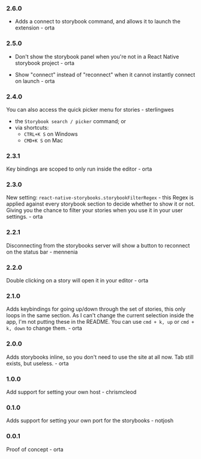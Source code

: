 ### 2.6.0

- Adds a connect to storybook command, and allows it to launch the extension - orta

### 2.5.0

- Don't show the storybook panel when you're not in a React Native storybook project - orta

- Show "connect" instead of "reconnect" when it cannot instantly connect on launch - orta


### 2.4.0

You can also access the quick picker menu for stories - sterlingwes 
* the `Storybook search / picker` command; or
* via shortcuts:
  * `CTRL+K S` on Windows
  * `CMD+K S` on Mac

### 2.3.1

Key bindings are scoped to only run inside the editor - orta

### 2.3.0

New setting: `react-native-storybooks.storybookFilterRegex` - this Regex is applied against every storybook section to decide whether to show it or not. Giving you the chance to filter your stories when you use it in your user settings. - orta

### 2.2.1

Disconnecting from the storybooks server will show a button to reconnect on the status bar - mennenia

### 2.2.0

Double clicking on a story will open it in your editor - orta

### 2.1.0

Adds keybindings for going up/down through the set of stories, this only loops in the same section.
As I can't change the current selection inside the app, I'm not putting these in the README. You can 
use `cmd + k, up` or `cmd + k, down` to change them. - orta

### 2.0.0

Adds storybooks inline, so you don't need to use the site at all now. Tab still exists, but useless. - orta

### 1.0.0

Add support for setting your own host - chrismcleod

### 0.1.0

Adds support for setting your own port for the storybooks - notjosh

### 0.0.1

Proof of concept - orta
